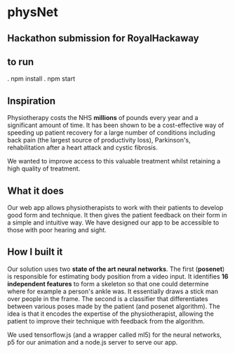 



# physNet  
## Hackathon submission for RoyalHackaway

## to run
. npm install
. npm start

## Inspiration
Physiotherapy costs the NHS **millions** of pounds every year and a significant amount of time. It has been shown to be a cost-effective way of speeding up patient recovery for a large number of conditions including back pain (the largest source of productivity loss), Parkinson's, rehabilitation after a heart attack and cystic fibrosis.

We wanted to improve access to this valuable treatment whilst retaining a high quality of treatment.

## What it does
Our web app allows physiotherapists to work with their patients to develop good form and technique. It then gives the patient feedback on their form in a simple and intuitive way. We have designed our app to be accessible to those with poor hearing and sight.

## How I built it
Our solution uses two **state of the art neural networks**. The first (**posenet**) is responsible for estimating body position from a video input. It identifies **16 independent features** to form a skeleton so that one could determine where for example a person's ankle was. It essentially draws a stick man over people in the frame. The second is a classifier that differentiates between various poses made by the patient (and posenet algorithm). The idea is that it encodes the expertise of the physiotherapist, allowing the patient to improve their technique with feedback from the algorithm.

We used tensorflow.js (and a wrapper called ml5) for the neural networks, p5 for our animation and a node.js server to serve our app.
